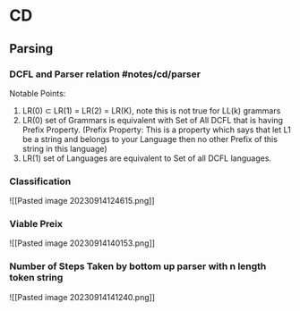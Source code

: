 # CD
## Parsing

### DCFL and Parser relation #notes/cd/parser 
Notable Points:

1. LR(0) ⊂ LR(1) = LR(2) = LR(K), note this is not true for LL(k) grammars 
2. LR(0) set of Grammars is equivalent with Set of All DCFL that is having Prefix Property. (Prefix Property: This is a property which says that let L1 be a string and belongs to your Language then no other Prefix of this string in this language)
3. LR(1) set of Languages are equivalent to Set of all DCFL languages.

### Classification
![[Pasted image 20230914124615.png]]

### Viable Preix
![[Pasted image 20230914140153.png]]

### Number of Steps Taken by bottom up parser with n length token string
![[Pasted image 20230914141240.png]]


